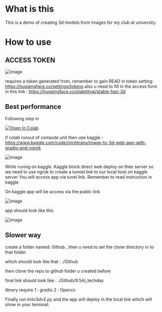 # What is this 

This is a demo of creating 3d models from images for my club at university.


# How to use 

## ACCESS TOKEN

![image](https://github.com/user-attachments/assets/79826df4-ef30-4559-a11d-0069f8d1bdb5)

requires a token generated from, remember to gain READ in token setting: https://huggingface.co/settings/tokens
also u need to fill in the access form in this link : https://huggingface.co/stabilityai/stable-fast-3d

## Best performance

Following step in 

<a target="_blank" href="https://colab.research.google.com/github/https://colab.research.google.com/github/Minhtrna/9.5AI_techday/blob/main/imto3dv2.ipynb">
  <img src="https://colab.research.google.com/assets/colab-badge.svg" alt="Open In Colab"/>
</a>

if colab runout of compute unit then use kaggle : https://www.kaggle.com/code/minhtranv/image-to-3d-web-app-with-gradio-and-ngrok

![image](https://github.com/user-attachments/assets/8d86d949-9b7e-4bca-8bd6-8f6000d4aa32)

While runing on kaggle. Kaggle block direct web deploy on thier server so we need to use ngrok to create a tunnel link to our local host on kaggle server 
You will access app via tunel link. Remember to read instruction in kaggle 

On kaggle app will be access via the public link 

![image](https://github.com/user-attachments/assets/f68560ad-45ad-458a-a03d-8baacd268845)


app should look like this 

![image](https://github.com/user-attachments/assets/1cab368e-11ba-471e-9efa-d7a8a0c6b675)

## Slower way

create a folder named: Github , then u need to set the clone directory in to that folder.

which should look like that : ./Github

then clone the repo to github folder u created before

final link should look like : ./Github/9.5AI_techday

 library require
 1 : gradio 
 2 : Opencv

Finally run imto3dv2.py and the app will deploy in the local link which will show in your terminal. 




